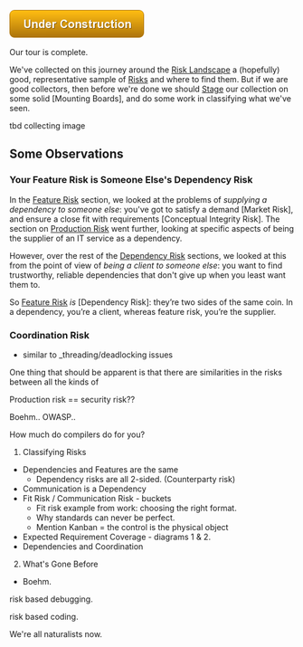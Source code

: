 ![Under Construction](images/state/uc.png)

Our tour is complete.  

We've collected on this journey around the [Risk Landscape]() a (hopefully) good, representative sample of [Risks]() and where to find them.  But if we are good collectors, then before we're done we should [Stage]() our collection on some solid [Mounting Boards], and do some work in classifying what we've seen.

tbd collecting image

## Some Observations

### Your Feature Risk is Someone Else's Dependency Risk

In the [Feature Risk]() section, we looked at the problems of _supplying a dependency to someone else_:  you've got to satisfy a demand [Market Risk], and ensure a close fit with requirements [Conceptual Integrity Risk].  The section on [Production Risk]() went further, looking at specific aspects of being the supplier of an IT service as a dependency.  

However, over the rest of the [Dependency Risk]() sections, we looked at this from the point of view of _being a client to someone else_:  you want to find trustworthy, reliable dependencies that don't give up when you least want them to.

So [Feature Risk]() _is_ [Dependency Risk]:  they’re two sides of the same coin.  In a dependency, you’re a client, whereas feature risk, you’re the supplier. 

### Coordination Risk 

- similar to _threading/deadlocking issues 


One thing that should be apparent is that there are similarities in the risks between all the kinds of

Production risk == security risk??


Boehm..  OWASP..



How much do compilers do for you?




1.  Classifying Risks
  - Dependencies and Features are the same
    - Dependency risks are all 2-sided.  (Counterparty risk)
  - Communication is a Dependency
  - Fit Risk / Communication Risk - buckets 
    - Fit risk example from work:  choosing the right format.  
    - Why standards can never be perfect.
    - Mention Kanban = the control is the physical object
  - Expected Requirement Coverage - diagrams 1 & 2.
  - Dependencies and Coordination

2.  What's Gone Before
  - Boehm.
  
    
  


risk based debugging.

risk based coding.

We're all naturalists now.

